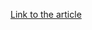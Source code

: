 [Link to the article](https://www.trustwave.com/en-us/resources/blogs/spiderlabs-blog/surfing-the-tidal-waves-of-hr-themed-spam-emails/)
